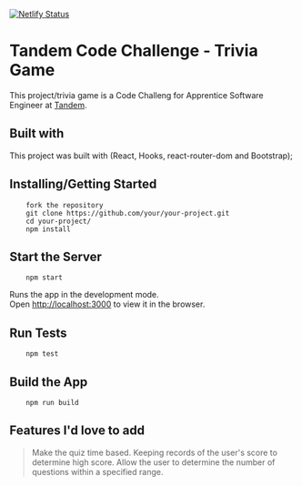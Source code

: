 [![Netlify Status](https://api.netlify.com/api/v1/badges/e3e23197-2c30-43d7-a37d-bc0d235f6d33/deploy-status)](https://app.netlify.com/sites/abdqaadir-tandem-trivia/deploys)

# Tandem Code Challenge - Trivia Game

This project/trivia game is a Code Challeng for Apprentice Software Engineer at [Tandem](https://madeintandem.com/).

## Built with

This project was built with (React, Hooks, react-router-dom and Bootstrap);

## Installing/Getting Started

```shell
    fork the repository
    git clone https://github.com/your/your-project.git
    cd your-project/
    npm install
```

## Start the Server

```shell
    npm start
```

Runs the app in the development mode.\
Open [http://localhost:3000](http://localhost:3000) to view it in the browser.

## Run Tests

```shell
    npm test
```

## Build the App

```shell
    npm run build
```

## Features I'd love to add

> Make the quiz time based.
> Keeping records of the user's score to determine high score.
> Allow the user to determine the number of questions within a specified range.
